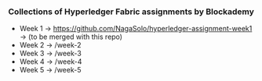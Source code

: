 ### Collections of Hyperledger Fabric assignments by Blockademy

- Week 1 -> https://github.com/NagaSolo/hyperledger-assignment-week1 -> (to be merged with this repo)
- Week 2 -> /week-2
- Week 3 -> /week-3
- Week 4 -> /week-4
- Week 5 -> /week-5